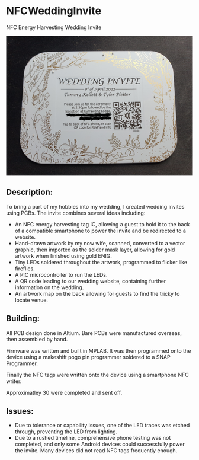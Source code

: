 # NFCWeddingInvite
NFC Energy Harvesting Wedding Invite

![alt text](https://github.com/tylerpleiter/NFCWeddingInvite/blob/main/Images/InviteFront.jpg "Completed Invite")

## Description:

To bring a part of my hobbies into my wedding, I created wedding invites using PCBs. The invite combines several ideas including: 
- An NFC energy harvesting tag IC, allowing a guest to hold it to the back of a compatible smartphone to power the invite and be redirected to a website.
- Hand-drawn artwork by my now wife, scanned, converted to a vector graphic, then imported as the solder mask layer, allowing for gold artwork when finished using gold ENIG.
- Tiny LEDs soldered throughout the artwork, programmed to flicker like fireflies.
- A PIC microcontroller to run the LEDs.
- A QR code leading to our wedding website, containing further information on the wedding.
- An artwork map on the back allowing for guests to find the tricky to locate venue.

## Building:
 
All PCB design done in Altium. Bare PCBs were manufactured overseas, then assembled by hand. 

Firmware was written and built in MPLAB. It was then programmed onto the device using a makeshift pogo pin programmer soldered to a SNAP Programmer. 

Finally the NFC tags were written onto the device using a smartphone NFC writer. 

Approximatley 30 were completed and sent off. 

## Issues:

- Due to tolerance or capability issues, one of the LED traces was etched through, preventing the LED from lighting.
- Due to a rushed timeline, comprehensive phone testing was not completed, and only some Android devices could successfully power the invite. Many devices did not read NFC tags frequently enough. 
